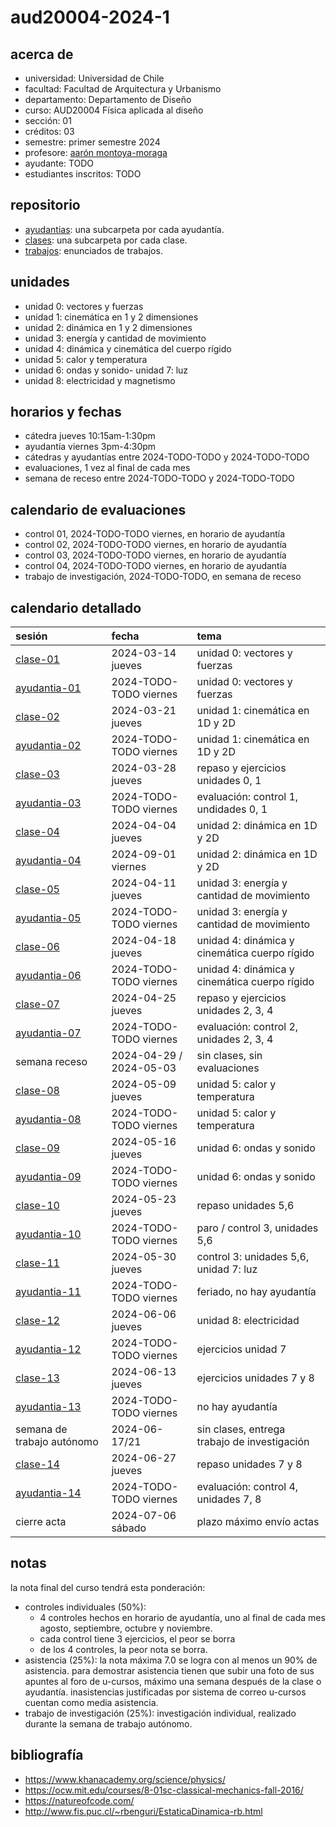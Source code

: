 # aud20004-2024-1

## acerca de

- universidad: Universidad de Chile
- facultad: Facultad de Arquitectura y Urbanismo
- departamento: Departamento de Diseño
- curso: AUD20004 Física aplicada al diseño
- sección: 01
- créditos: 03
- semestre: primer semestre 2024
- profesore: [aarón montoya-moraga](https://github.com/montoyamoraga)
- ayudante: TODO
- estudiantes inscritos: TODO

## repositorio

- [ayudantias](./ayudantias/): una subcarpeta por cada ayudantía.
- [clases](./clases/): una subcarpeta por cada clase.
- [trabajos](./trabajos/): enunciados de trabajos.

## unidades

- unidad 0: vectores y fuerzas
- unidad 1: cinemática en 1 y 2 dimensiones
- unidad 2: dinámica en 1 y 2 dimensiones
- unidad 3: energía y cantidad de movimiento
- unidad 4: dinámica y cinemática del cuerpo rígido
- unidad 5: calor y temperatura
- unidad 6: ondas y sonido- unidad 7: luz
- unidad 8: electricidad y magnetismo

## horarios y fechas

- cátedra jueves 10:15am-1:30pm
- ayudantía viernes 3pm-4:30pm
- cátedras y ayudantías entre 2024-TODO-TODO y 2024-TODO-TODO
- evaluaciones, 1 vez al final de cada mes
- semana de receso entre 2024-TODO-TODO y 2024-TODO-TODO

## calendario de evaluaciones

- control 01, 2024-TODO-TODO viernes, en horario de ayudantía
- control 02, 2024-TODO-TODO viernes, en horario de ayudantía
- control 03, 2024-TODO-TODO viernes, en horario de ayudantía
- control 04, 2024-TODO-TODO viernes, en horario de ayudantía
- trabajo de investigación, 2024-TODO-TODO, en semana de receso

## calendario detallado

| sesión                                   | fecha                   | tema                                          |
| :--------------------------------------- | :---------------------- | :-------------------------------------------- |
| [clase-01](clases/clase-01/)             | 2024-03-14 jueves       | unidad 0: vectores y fuerzas                  |
| [ayudantia-01](ayudantias/ayudantia-01/) | 2024-TODO-TODO viernes  | unidad 0: vectores y fuerzas                  |
| [clase-02](clases/clase-02/)             | 2024-03-21 jueves       | unidad 1: cinemática en 1D y 2D               |
| [ayudantia-02](ayudantias/ayudantia-02/) | 2024-TODO-TODO viernes  | unidad 1: cinemática en 1D y 2D               |
| [clase-03](clases/clase-03/)             | 2024-03-28 jueves       | repaso y ejercicios unidades 0, 1             |
| [ayudantia-03](ayudantias/ayudantia-03/) | 2024-TODO-TODO viernes  | evaluación: control 1, undidades 0, 1         |
| [clase-04](clases/clase-04/)             | 2024-04-04 jueves       | unidad 2: dinámica en 1D y 2D                 |
| [ayudantia-04](ayudantias/ayudantia-04/) | 2024-09-01 viernes      | unidad 2: dinámica en 1D y 2D                 |
| [clase-05](clases/clase-05/)             | 2024-04-11 jueves       | unidad 3: energía y cantidad de movimiento    |
| [ayudantia-05](ayudantias/ayudantia-05/) | 2024-TODO-TODO viernes  | unidad 3: energía y cantidad de movimiento    |
| [clase-06](clases/clase-06/)             | 2024-04-18 jueves       | unidad 4: dinámica y cinemática cuerpo rígido |
| [ayudantia-06](ayudantias/ayudantia-06/) | 2024-TODO-TODO viernes  | unidad 4: dinámica y cinemática cuerpo rígido |
| [clase-07](clases/clase-07/)             | 2024-04-25 jueves       | repaso y ejercicios unidades 2, 3, 4          |
| [ayudantia-07](ayudantias/ayudantia-07/) | 2024-TODO-TODO viernes  | evaluación: control 2, unidades 2, 3, 4       |
| semana receso                            | 2024-04-29 / 2024-05-03 | sin clases, sin evaluaciones                  |
| [clase-08](clases/clase-08/)             | 2024-05-09 jueves       | unidad 5: calor y temperatura                 |
| [ayudantia-08](ayudantias/ayudantia-08/) | 2024-TODO-TODO viernes  | unidad 5: calor y temperatura                 |
| [clase-09](clases/clase-09/)             | 2024-05-16 jueves       | unidad 6: ondas y sonido                      |
| [ayudantia-09](ayudantias/ayudantia-09/) | 2024-TODO-TODO viernes  | unidad 6: ondas y sonido                      |
| [clase-10](clases/clase-10/)             | 2024-05-23 jueves       | repaso unidades 5,6                           |
| [ayudantia-10](ayudantias/ayudantia-10/) | 2024-TODO-TODO viernes  | paro / control 3, unidades 5,6                |
| [clase-11](clases/clase-11/)             | 2024-05-30 jueves       | control 3: unidades 5,6, unidad 7: luz        |
| [ayudantia-11](ayudantias/ayudantia-11/) | 2024-TODO-TODO viernes  | feriado, no hay ayudantía                     |
| [clase-12](clases/clase-12/)             | 2024-06-06 jueves       | unidad 8: electricidad                        |
| [ayudantia-12](ayudantias/ayudantia-12/) | 2024-TODO-TODO viernes  | ejercicios unidad 7                           |
| [clase-13](clases/clase-13/)             | 2024-06-13 jueves       | ejercicios unidades 7 y 8                     |
| [ayudantia-13](ayudantias/ayudantia-13/) | 2024-TODO-TODO viernes  | no hay ayudantía                              |
| semana de trabajo autónomo               | 2024-06-17/21           | sin clases, entrega trabajo de investigación  |
| [clase-14](clases/clase-14/)             | 2024-06-27 jueves       | repaso unidades 7 y 8                         |
| [ayudantia-14](ayudantias/ayudantia-14/) | 2024-TODO-TODO viernes  | evaluación: control 4, unidades 7, 8          |
| cierre acta                              | 2024-07-06 sábado       | plazo máximo envío actas                      |

## notas

la nota final del curso tendrá esta ponderación:

- controles individuales (50%):
  - 4 controles hechos en horario de ayudantía, uno al final de cada mes agosto, septiembre, octubre y noviembre.
  - cada control tiene 3 ejercicios, el peor se borra
  - de los 4 controles, la peor nota se borra.
- asistencia (25%): la nota máxima 7.0 se logra con al menos un 90% de asistencia. para demostrar asistencia tienen que subir una foto de sus apuntes al foro de u-cursos, máximo una semana después de la clase o ayudantía. inasistencias justificadas por sistema de correo u-cursos cuentan como media asistencia.
- trabajo de investigación (25%): investigación individual, realizado durante la semana de trabajo autónomo.

## bibliografía

- https://www.khanacademy.org/science/physics/
- https://ocw.mit.edu/courses/8-01sc-classical-mechanics-fall-2016/
- https://natureofcode.com/
- http://www.fis.puc.cl/~rbenguri/EstaticaDinamica-rb.html
